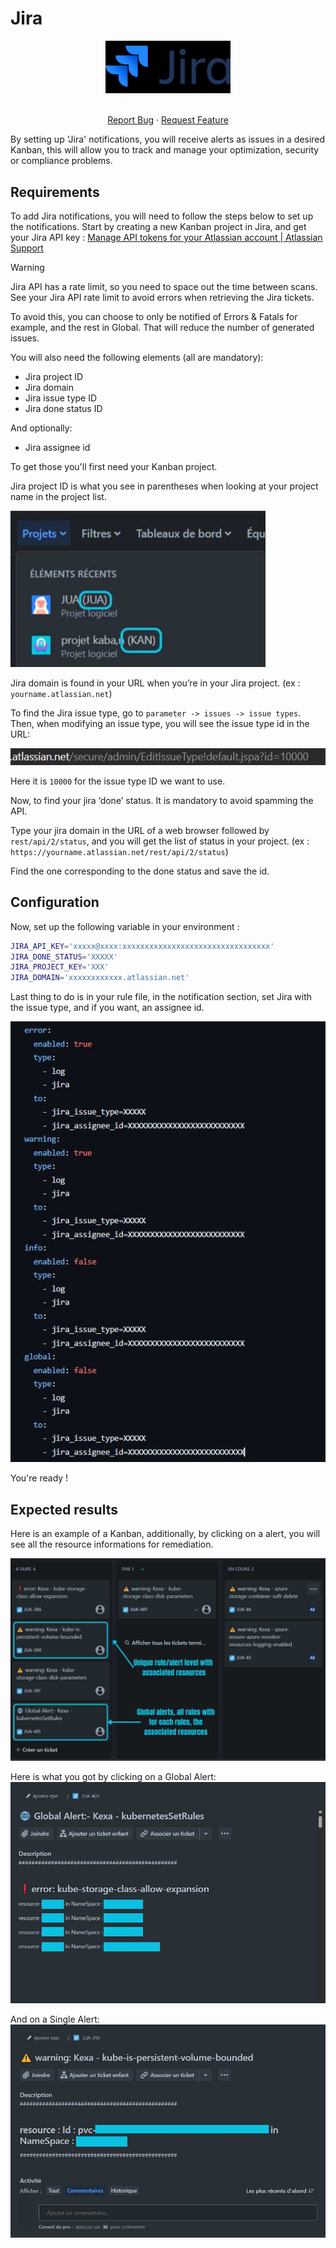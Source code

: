 # Jira

<div align="center">
    <a href="https://www.kexa.io/modules">
        <img src="../../images/jira-logo.png" alt="Logo" width="200">
    </a>

  <p align="center">
    <br />
    <a href="https://github.com/4urcloud/Kexa/issues">Report Bug</a>
    ·
    <a href="https://github.com/4urcloud/Kexa/issues">Request Feature</a>
  </p>
</div>

By setting up 'Jira' notifications, you will receive alerts as issues in a desired Kanban, this will allow you to track and manage your optimization, security or compliance problems.

## Requirements

To add Jira notifications, you will need to follow the steps below to set up the notifications. Start by creating a new Kanban project in Jira, and get your Jira API key : [Manage API tokens for your Atlassian account | Atlassian Support](https://support.atlassian.com/atlassian-account/docs/manage-api-tokens-for-your-atlassian-account/)

> [!WARNING]
> Jira API has a rate limit, so you need to space out the time between scans. See your Jira API rate limit to avoid errors when retrieving the Jira tickets.
>
> To avoid this, you can choose to only be notified of Errors & Fatals for example, and the rest in Global. That will reduce the number of generated issues.

You will also need the following elements (all are mandatory):

- Jira project ID
- Jira domain
- Jira issue type ID
- Jira done status ID

And optionally:

- Jira assignee id

To get those you'll first need your Kanban project.

Jira project ID is what you see in parentheses when looking at your project name in the project list.

![Screenshot of Jira Project ID](../../images/jira_projectid.png)

Jira domain is found in your URL when you’re in your Jira project. (ex : `yourname.atlassian.net`)

To find the Jira issue type, go to `parameter -> issues -> issue types`. Then, when modifying an issue type, you will see the issue type id in the URL:

![Jira Issue Type ID](../../images/issue_typeid.png)

Here it is `10000` for the issue type ID we want to use.

Now, to find your jira ‘done’ status. It is mandatory to avoid spamming the API.

Type your jira domain in the URL of a web browser followed by `rest/api/2/status`, and you will get the list of status in your project. (ex : `https://yourname.atlassian.net/rest/api/2/status`)

Find the one corresponding to the done status and save the id.

## Configuration

Now, set up the following variable in your environment :

```bash
JIRA_API_KEY='xxxxx@xxxx:xxxxxxxxxxxxxxxxxxxxxxxxxxxxxxxxx'
JIRA_DONE_STATUS='XXXXX'
JIRA_PROJECT_KEY='XXX'
JIRA_DOMAIN='xxxxxxxxxxxx.atlassian.net'
```

Last thing to do is in your rule file, in the notification section, set Jira with the issue type, and if you want, an assignee id.

![Screenshot Rule Config Jira](../../images/ruleconfigjira.png)

You're ready !

## Expected results

Here is an example of a Kanban, additionally, by clicking on a alert, you will see all the resource informations for remediation.

![Screenshot Jira Results](../../images/jiraresults.png)

Here is what you got by clicking on a Global Alert:
![Screenshot Jira Results Global Alert](../../images/jiraresults_details_multiple.png)

And on a Single Alert:
![Screenshot Jira Results Single Alert](../../images/jiraresults_details_one.png)
